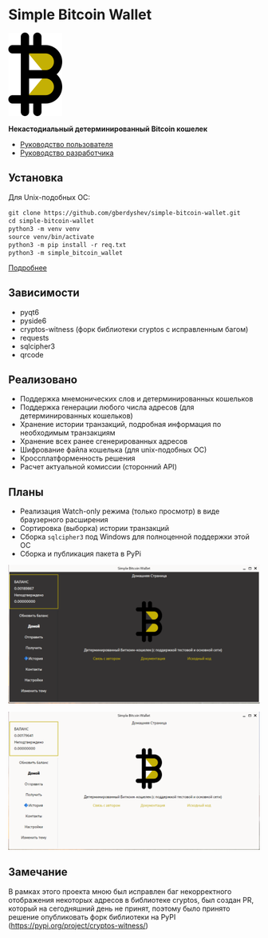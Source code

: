 # Simple Bitcoin Wallet

![Логотип](simple_bitcoin_wallet/resources/logo.png)

**Некастодиальный детерминированный Bitcoin кошелек**

- [Руководство пользователя](./docs/user_guide.md)
- [Руководство разработчика](./docs/developer_guide.md)

## Установка
Для Unix-подобных ОС:

```
git clone https://github.com/gberdyshev/simple-bitcoin-wallet.git
cd simple-bitcoin-wallet
python3 -m venv venv
source venv/bin/activate
python3 -m pip install -r req.txt
python3 -m simple_bitcoin_wallet
```
[Подробнее](./docs/user_guide.md)

## Зависимости
- pyqt6
- pyside6
- cryptos-witness (форк библиотеки cryptos с исправленным багом)
- requests
- sqlcipher3
- qrcode

## Реализовано
- Поддержка мнемонических слов и детерминированных кошельков
- Поддержка генерации любого числа адресов (для детерминированных кошельков)
- Хранение истории транзакций, подробная информация по необходимым транзакциям
- Хранение всех ранее сгенерированных адресов
- Шифрование файла кошелька (для unix-подобных ОС)
- Кроссплатформенность решения
- Расчет актуальной комиссии (сторонний API)

## Планы
- Реализация Watch-only режима (только просмотр) в виде браузерного расширения 
- Сортировка (выборка) истории транзакций
- Сборка ``sqlcipher3`` под Windows для полноценной поддержки этой ОС
- Сборка и публикация пакета в PyPi

![Темная тема](./docs/screenshots/dark_theme.png)

![Светлая тема](./docs/screenshots/light_theme2.png) 

## Замечание
В рамках этого проекта мною был исправлен баг некорректного отображения некоторых адресов в библиотеке cryptos, был создан PR, который на сегодняшний день не принят,
поэтому было принято решение опубликовать форк библиотеки на PyPI (https://pypi.org/project/cryptos-witness/)
